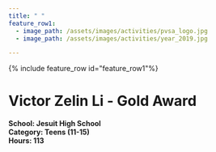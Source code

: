 ```yaml
---
title: " "
feature_row1:
  - image_path: /assets/images/activities/pvsa_logo.jpg
  - image_path: /assets/images/activities/year_2019.jpg

---
```


{% include feature_row id="feature_row1"%}

# Victor Zelin Li - Gold Award 

**School: Jesuit High School**  
**Category: Teens (11-15)**  
**Hours: 113**  
